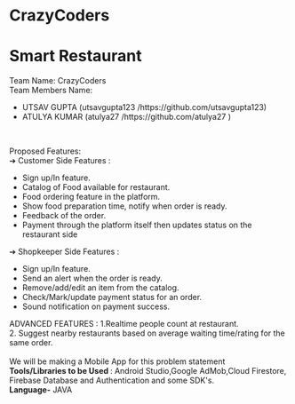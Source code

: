 # CrazyCoders

 <b><h1>Smart Restaurant</h1></b>

Team Name: CrazyCoders
<br>
Team Members Name:
 <br>
 <ul>
 <li> UTSAV GUPTA  (utsavgupta123 /https://github.com/utsavgupta123) </li>
 <li> ATULYA KUMAR (atulya27 /https://github.com/atulya27 )         </li>
  </ul>
 <br>
 
Proposed Features:
<br>
➔ Customer Side Features :
<ul>
<li>Sign up/In feature.</li> 
<li>Catalog of Food available for restaurant.</li>
<li>Food ordering feature in the platform.</li>
<li>Show food preparation time, notify when order is ready.</li>
<li> Feedback of the order.</li>
<li> Payment through the platform itself then updates status on the 
        restaurant side</li>
 </ul>
  
  
  ➔ Shopkeeper Side Features :
 <ul>
   <li>Sign up/In feature.
 <li>Send an alert when the order is ready.</li>
 <li>Remove/add/edit an item from the catalog.</li>
 <li>Check/Mark/update payment status for an order.</li>
<li> Sound notification on payment success.</li>
 </ul>
  
  ADVANCED FEATURES :
  1.Realtime people count at restaurant. <br>
  2. Suggest nearby restaurants based on average 
waiting time/rating for the same order.
<br>
 <br> 
  We will be making a Mobile App for this problem statement
 <br>
 <b> Tools/Libraries to be Used </b>: Android Studio,Google AdMob,Cloud Firestore, Firebase Database and Authentication and some SDK's.
 <br>
  <b> Language-</b> JAVA
  
  
